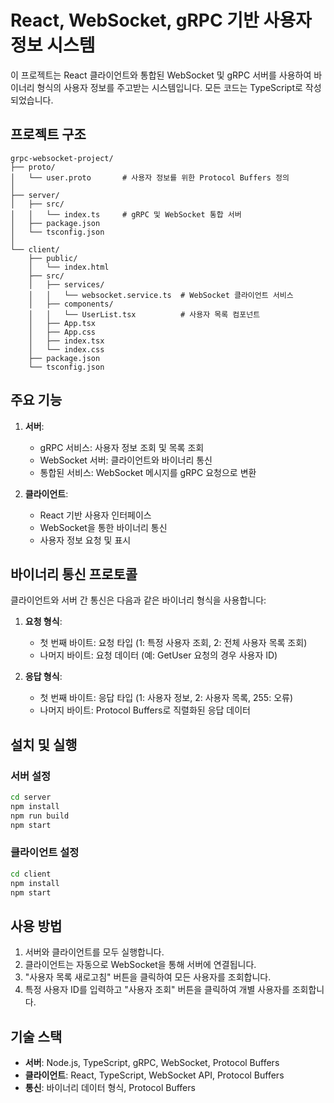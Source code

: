 # React, WebSocket, gRPC 기반 사용자 정보 시스템

이 프로젝트는 React 클라이언트와 통합된 WebSocket 및 gRPC 서버를 사용하여 바이너리 형식의 사용자 정보를 주고받는 시스템입니다. 모든 코드는 TypeScript로 작성되었습니다.

## 프로젝트 구조

```
grpc-websocket-project/
├── proto/
│   └── user.proto       # 사용자 정보를 위한 Protocol Buffers 정의
│
├── server/
│   ├── src/
│   │   └── index.ts     # gRPC 및 WebSocket 통합 서버
│   ├── package.json
│   └── tsconfig.json
│
└── client/
    ├── public/
    │   └── index.html
    ├── src/
    │   ├── services/
    │   │   └── websocket.service.ts  # WebSocket 클라이언트 서비스
    │   ├── components/
    │   │   └── UserList.tsx          # 사용자 목록 컴포넌트
    │   ├── App.tsx
    │   ├── App.css
    │   ├── index.tsx
    │   └── index.css
    ├── package.json
    └── tsconfig.json
```

## 주요 기능

1. **서버**:
   - gRPC 서비스: 사용자 정보 조회 및 목록 조회
   - WebSocket 서버: 클라이언트와 바이너리 통신
   - 통합된 서비스: WebSocket 메시지를 gRPC 요청으로 변환

2. **클라이언트**:
   - React 기반 사용자 인터페이스
   - WebSocket을 통한 바이너리 통신
   - 사용자 정보 요청 및 표시

## 바이너리 통신 프로토콜

클라이언트와 서버 간 통신은 다음과 같은 바이너리 형식을 사용합니다:

1. **요청 형식**:
   - 첫 번째 바이트: 요청 타입 (1: 특정 사용자 조회, 2: 전체 사용자 목록 조회)
   - 나머지 바이트: 요청 데이터 (예: GetUser 요청의 경우 사용자 ID)

2. **응답 형식**:
   - 첫 번째 바이트: 응답 타입 (1: 사용자 정보, 2: 사용자 목록, 255: 오류)
   - 나머지 바이트: Protocol Buffers로 직렬화된 응답 데이터

## 설치 및 실행

### 서버 설정

```bash
cd server
npm install
npm run build
npm start
```

### 클라이언트 설정

```bash
cd client
npm install
npm start
```

## 사용 방법

1. 서버와 클라이언트를 모두 실행합니다.
2. 클라이언트는 자동으로 WebSocket을 통해 서버에 연결됩니다.
3. "사용자 목록 새로고침" 버튼을 클릭하여 모든 사용자를 조회합니다.
4. 특정 사용자 ID를 입력하고 "사용자 조회" 버튼을 클릭하여 개별 사용자를 조회합니다.

## 기술 스택

- **서버**: Node.js, TypeScript, gRPC, WebSocket, Protocol Buffers
- **클라이언트**: React, TypeScript, WebSocket API, Protocol Buffers
- **통신**: 바이너리 데이터 형식, Protocol Buffers
